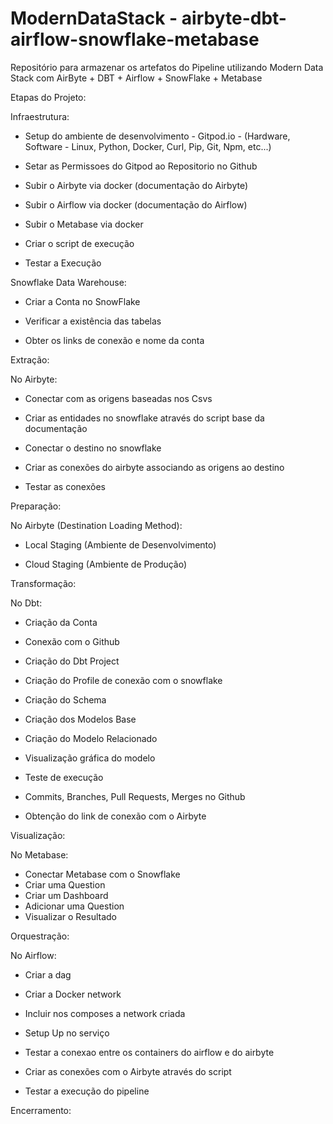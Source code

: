 # ModernDataStack - airbyte-dbt-airflow-snowflake-metabase

Repositório para armazenar os artefatos do Pipeline utilizando Modern Data Stack com AirByte + DBT + Airflow + SnowFlake + Metabase

Etapas do Projeto:

Infraestrutura:

- Setup do ambiente de desenvolvimento - Gitpod.io - (Hardware, Software - Linux, Python, Docker, Curl, Pip, Git, Npm, etc...)

- Setar as Permissoes do Gitpod ao Repositorio no Github

- Subir o Airbyte via docker (documentação do Airbyte)

- Subir o Airflow via docker (documentação do Airflow)

- Subir o Metabase via docker

- Criar o script de execução

- Testar a Execução 

Snowflake Data Warehouse:
- Criar a Conta no SnowFlake

- Verificar a existência das tabelas

- Obter os links de conexão e nome da conta

Extração:

No Airbyte:
- Conectar com as origens baseadas nos Csvs

- Criar as entidades no snowflake através do script base da documentação

- Conectar o destino no snowflake

- Criar as conexões do airbyte associando as origens ao destino

- Testar as conexões

Preparação:

No Airbyte (Destination Loading Method):
- Local Staging (Ambiente de Desenvolvimento)

- Cloud Staging (Ambiente de Produção)

Transformação:

No Dbt:
- Criação da Conta 

- Conexão com o Github 

- Criação do Dbt Project 

- Criação do Profile de conexão com o snowflake 

- Criação do Schema

- Criação dos Modelos Base 

- Criação do Modelo Relacionado 

- Visualização gráfica do modelo 

- Teste de execução 

- Commits, Branches, Pull Requests, Merges no Github 

- Obtenção do link de conexão com o Airbyte 

Visualização:

No Metabase:
- Conectar Metabase com o Snowflake
- Criar uma Question
- Criar um Dashboard
- Adicionar uma Question
- Visualizar o Resultado

Orquestração:

No Airflow:

- Criar a dag

- Criar a Docker network

- Incluir nos composes a network criada

- Setup Up no serviço

- Testar a conexao entre os containers do airflow e do airbyte

- Criar as conexões com o Airbyte através do script

- Testar a execução do pipeline

Encerramento: